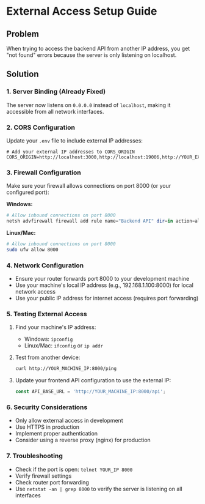 # External Access Setup Guide

## Problem
When trying to access the backend API from another IP address, you get "not found" errors because the server is only listening on localhost.

## Solution

### 1. Server Binding (Already Fixed)
The server now listens on `0.0.0.0` instead of `localhost`, making it accessible from all network interfaces.

### 2. CORS Configuration
Update your `.env` file to include external IP addresses:

```env
# Add your external IP addresses to CORS_ORIGIN
CORS_ORIGIN=http://localhost:3000,http://localhost:19006,http://YOUR_EXTERNAL_IP:3000,http://YOUR_EXTERNAL_IP:19006
```

### 3. Firewall Configuration
Make sure your firewall allows connections on port 8000 (or your configured port):

**Windows:**
```powershell
# Allow inbound connections on port 8000
netsh advfirewall firewall add rule name="Backend API" dir=in action=allow protocol=TCP localport=8000
```

**Linux/Mac:**
```bash
# Allow inbound connections on port 8000
sudo ufw allow 8000
```

### 4. Network Configuration
- Ensure your router forwards port 8000 to your development machine
- Use your machine's local IP address (e.g., 192.168.1.100:8000) for local network access
- Use your public IP address for internet access (requires port forwarding)

### 5. Testing External Access
1. Find your machine's IP address:
   - Windows: `ipconfig`
   - Linux/Mac: `ifconfig` or `ip addr`

2. Test from another device:
   ```bash
   curl http://YOUR_MACHINE_IP:8000/ping
   ```

3. Update your frontend API configuration to use the external IP:
   ```javascript
   const API_BASE_URL = 'http://YOUR_MACHINE_IP:8000/api';
   ```

### 6. Security Considerations
- Only allow external access in development
- Use HTTPS in production
- Implement proper authentication
- Consider using a reverse proxy (nginx) for production

### 7. Troubleshooting
- Check if the port is open: `telnet YOUR_IP 8000`
- Verify firewall settings
- Check router port forwarding
- Use `netstat -an | grep 8000` to verify the server is listening on all interfaces 